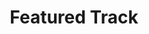 ---
title: 'Featured Track'
embed_code: '<iframe width="100%" height="450" scrolling="no" frameborder="no" allow="autoplay" src="https://w.soundcloud.com/player/?url=https%3A//api.soundcloud.com/tracks/521143665&color=%23ff5500&auto_play=false&hide_related=false&show_comments=true&show_user=true&show_reposts=false&show_teaser=true&visual=true"></iframe><div style="font-size: 10px; color: #cccccc;line-break: anywhere;word-break: normal;overflow: hidden;white-space: nowrap;text-overflow: ellipsis; font-family: Interstate,Lucida Grande,Lucida Sans Unicode,Lucida Sans,Garuda,Verdana,Tahoma,sans-serif;font-weight: 100;"><a href="https://soundcloud.com/glassparc" title="glassparc" target="_blank" style="color: #cccccc; text-decoration: none;">glassparc</a> · <a href="https://soundcloud.com/glassparc/garden" title="Garden" target="_blank" style="color: #cccccc; text-decoration: none;">Garden</a></div>'
url: 'https://soundcloud.com/glassparc'
---